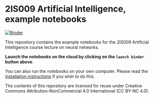 # 2IS009 Artificial Intelligence, example notebooks

[![Binder](https://mybinder.org/badge.svg)](https://mybinder.org/v2/gh/UppsalaIM/2IS009/master)

This repository contains the example notebooks for the 2IS009 Artificial Intelligence course lecture on neural networks.

**Launch the notebooks on the cloud by clicking on the `launch binder` button above**.

You can also run the notebooks on your own computer. Please read the [installation instructions](INSTALL.md) if you wish to do this.

The contents of this repository are licensed for reuse under Creative Commons Attribution-NonCommercial 4.0 International (CC BY-NC 4.0).
